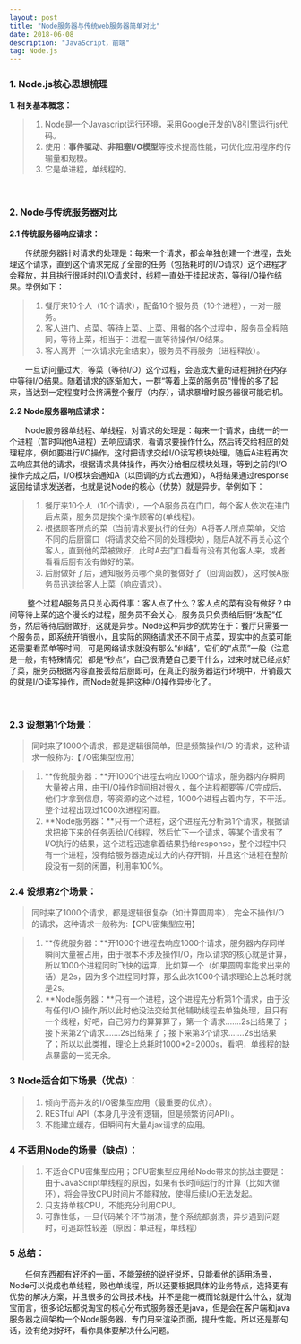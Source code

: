 ```yaml
---
layout: post
title: "Node服务器与传统web服务器简单对比"
date: 2018-06-08
description: "JavaScript，前端"
tag: Node.js
--- 
```

### **1. Node.js核心思想梳理**
**1. 相关基本概念：**

> 1. Node是一个Javascript运行环境，采用Google开发的V8引擎运行js代码。
> 2. 使用：**事件驱动**、**非阻塞I/O模型**等技术提高性能，可优化应用程序的传输量和规模。
> 3. 它是单进程，单线程的。

<br>

### **2. Node与传统服务器对比**
**2.1 传统服务器响应请求：**

&emsp;&emsp;传统服务器针对请求的处理是：每来一个请求，都会单独创建一个进程，去处理这个请求，直到这个请求完成了全部的任务（包括耗时的I/O请求）这个进程才会释放，并且执行很耗时的I/O请求时，线程一直处于挂起状态，等待I/O操作结果。举例如下：
	
> 1. 餐厅来10个人（10个请求），配备10个服务员（10个进程），一对一服务。
> 2. 客人进门、点菜、等待上菜、上菜、用餐的各个过程中，服务员全程陪同，等待上菜，相当于：进程一直等待操作I/O结果。
> 3. 客人离开（一次请求完全结束），服务员不再服务（进程释放）。
 
&emsp;&emsp;一旦访问量过大，等菜（等待I/O）这个过程，会造成大量的进程拥挤在内存中等待I/O结果。随着请求的逐渐加大，一群“等着上菜的服务员”慢慢的多了起来，当达到一定程度时会挤满整个餐厅（内存），请求暴增时服务器很可能宕机。



**2.2 Node服务器响应请求：**

&emsp;&emsp;Node服务器单线程、单线程，对请求的处理是：每来一个请求，由统一的一个进程（暂时叫他A进程）去响应请求，看请求要操作什么，然后转交给相应的处理程序，例如要进行I/O操作，这时把请求交给I/O读写模块处理，随后A进程再次去响应其他的请求，根据请求具体操作，再次分给相应模块处理，等到之前的I/O操作完成之后，I/O模块会通知A（以回调的方式去通知），A将结果通过response返回给请求发送者，也就是说Node的核心（优势）就是异步。举例如下：

> 1. 餐厅来10个人（10个请求），一个A服务员在门口，每个客人依次在进门后点菜，服务员是挨个操作顾客的(单线程)。
> 2. 根据顾客所点的菜（当前请求要执行的任务）A将客人所点菜单，交给不同的后厨窗口（将请求交给不同的处理模块），随后A就不再关心这个客人，直到他的菜被做好，此时A去门口看看有没有其他客人来，或者看看后厨有没有做好的菜。
> 2. 后厨做好了后，通知服务员哪个桌的餐做好了（回调函数），这时候A服务员迅速给客人上菜（响应请求）。

&emsp;&emsp; 整个过程A服务员只关心两件事：客人点了什么？客人点的菜有没有做好？中间等待上菜的这个漫长的过程，服务员不会关心，服务员只负责给后厨“发配”任务，然后等待后厨做好，这就是异步。Node这种异步的优势在于：餐厅只需要一个服务员，即系统开销很小，且实际的网络请求还不同于点菜，现实中的点菜可能还需要看菜单等时间，可是网络请求就没有那么“纠结”，它们的“点菜”一般（注意是一般，有特殊情况）都是“秒点”，自己很清楚自己要干什么，过来时就已经点好了菜，服务员根据内容直接丢给后厨即可，在真正的服务器运行环境中，开销最大的就是I/O读写操作，而Node就是把这种I/O操作异步化了。

<br>

### **2.3 设想第1个场景：**

> 同时来了1000个请求，都是逻辑很简单，但是频繁操作I/O 的请求，这种请求一般称为:【I/O密集型应用】

> 1. **传统服务器：**开1000个进程去响应1000个请求，服务器内存瞬间大量被占用，由于I/O操作时间相对很久，每个进程都要等I/O完成后，他们才拿到信息，等资源的这个过程，1000个进程占着内存，不干活。整个过程出现过1000次进程闲置。
> 2. **Node服务器：**只有一个进程，这个进程先分析第1个请求，根据请求把接下来的任务丢给I/O线程，然后忙下一个请求，等某个请求有了I/O执行的结果，这个进程迅速拿着结果扔给response，整个过程中只有一个进程，没有给服务器造成过大的内存开销，并且这个进程在整阶段没有一刻的闲置，利用率100%。


### **2.4 设想第2个场景：**

> 同时来了1000个请求，都是逻辑很复杂（如计算圆周率），完全不操作I/O 的请求，这种请求一般称为:【CPU密集型应用】

> 1. **传统服务器：**开1000个进程去响应1000个请求，服务器内存同样瞬间大量被占用，由于根本不涉及操作I/O，所以请求的核心就是计算，所以1000个进程同时飞快的运算，比如算一个（如果圆周率能求出来的话）是2s，因为多个进程同时算，那么此次1000个请求理论上总耗时就是2s。
> 2. **Node服务器：**只有一个进程，这个进程先分析第1个请求，由于没有任何I/O 操作,所以此时他没法交给其他辅助线程去单独处理，且只有一个线程，好吧，自己努力的算算算了，第一个请求.......2s出结果了；接下来第2个请求.......2s出结果了；接下来第3个请求.......2s出结果了；所以以此类推，理论上总耗时1000*2=2000s，看吧，单线程的缺点暴露的一览无余。

### **3 Node适合如下场景（优点）：**	

> 1. 倾向于高并发的I/O密集型应用（最重要的优点）。
> 2. RESTful API（本身几乎没有逻辑，但是频繁访问API）。
> 3. 不能建立缓存，但瞬间有大量Ajax请求的应用。

### **4 不适用Node的场景（缺点）：**	

> 1. 不适合CPU密集型应用；CPU密集型应用给Node带来的挑战主要是：由于JavaScript单线程的原因，如果有长时间运行的计算（比如大循环），将会导致CPU时间片不能释放，使得后续I/O无法发起。
> 2. 只支持单核CPU，不能充分利用CPU。
> 3. 可靠性低，一旦代码某个环节崩溃，整个系统都崩溃，异步遇到问题时，可追踪性较差（原因：单进程，单线程）

### **5 总结：**	
&emsp;&emsp;任何东西都有好坏的一面，不能笼统的说好说坏，只能看他的适用场景，Node可以说成也单线程，败也单线程，所以还要根据具体的业务特点，选择更有优势的解决方案，并且很多的公司技术栈，并不是能一概而论就是什么什么，就淘宝而言，很多论坛都说淘宝的核心分布式服务器还是java，但是会在客户端和java服务器之间架构一个Node服务器，专门用来渲染页面，提升性能。所以还是那句话，没有绝对好坏，看你具体要解决什么问题。